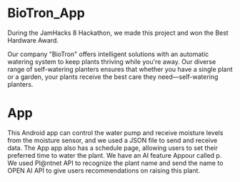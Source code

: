 # BioTron_App
 
During the JamHacks 8 Hackathon, we made this project and won the Best Hardware Award.

Our company "BioTron" offers intelligent solutions with an automatic watering system to keep plants thriving while you're away. Our diverse range of self-watering planters ensures that whether you have a single plant or a garden, your plants receive the best care they need—self-watering planters.

# App

This Android app can control the water pump and receive moisture levels from the moisture sensor, and we used a JSON file to send and receive data. The App app also has a schedule page, allowing users to set their preferred time to water the plant. We have an AI feature Appour called p. We used Pl@ntnet API to recognize the plant name and send the name to OPEN AI API to give users recommendations on raising this plant.

